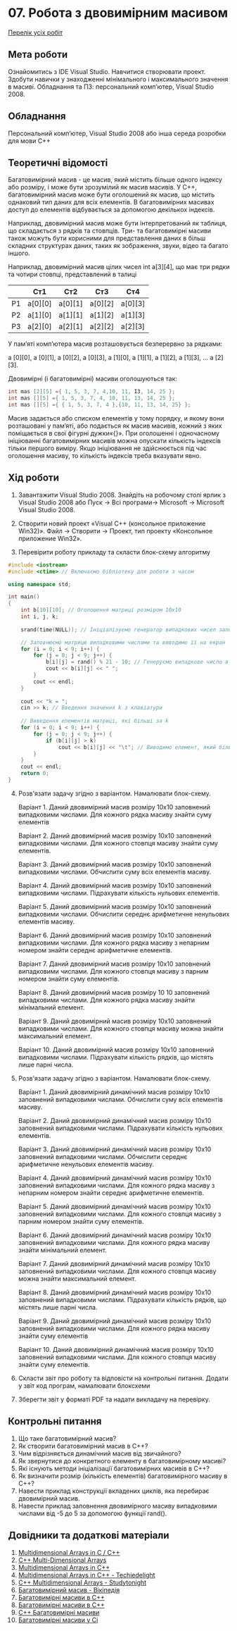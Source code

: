 # 07. Робота з двовимірним масивом

[Перелік усіх робіт](README.md)

## Мета роботи 

Ознайомитись з IDE Visual Studio. Навчитися створювати проект. Здобути навички у знаходженнi мінімального і максимального значення в масиві.
Обладнання та ПЗ: персональний комп’ютер, Visual Studio 2008.

## Обладнання

Персональний комп’ютер, Visual Studio 2008 або інша середа розробки для мови C++

## Теоретичні відомості

Багатовимірний масив - це масив, який містить більше одного індексу або розміру, і може бути зрозумілий як масив масивів. У C++, багатовимірний масив може бути оголошений як масив, що містить однаковий тип даних для всіх елементів. В багатовимірних масивах доступ до елементів відбувається за допомогою декількох індексів.

Наприклад, двовимірний масив може бути інтерпретований як таблиця, що складається з рядків та стовпців. Три- та багатовимірні масиви також можуть бути корисними для представлення даних в більш складних структурах даних, таких як зображення, звуки, відео та багато іншого.

Наприклад, двовимірний масив цілих чисел int а[3][4], що має три рядки та чотири стовпці, представлений в талиці

|     | Ст1     | Ст2     | Ст3     | Ст4     |
| --- | ------- | ------- | ------- | ------- |
| Р1  | а[0][0] | а[0][1] | а[0][2] | а[0][3] |
| Р2  | а[1][0] | а[1][1] | а[1][2] | а[1][3] |
| Р3  | а[2][0] | а[2][1] | а[2][2] | а[2][З] |

У пам’яті комп’ютера масив розташовується безперервно за рядками:

а [0][0], а [0][1], а [0][2], а [0][3], а [1][0], а [1][1], а [1][2], а [1][3], … а [2][3].

Двовимірні (і багатовимірні) масиви оголошуються так:

```cpp
int mas [2][5] ={ 1, 5, 3, 7, 4,10, 11, ІЗ, 14, 25 };
int mas [][5] ={ 1, 5, 3, 7, 4, 10, 11, 13, 14, 25 };
int mas [][5] ={ { 1, 5, 3, 7, 4 },{10, 11, 13, 14, 25} };
```

Масив задається або списком елементів у тому порядку, и якому вони розташовані у пам’яті, або подається як масив масивів, кожний з яких поміщається в свої фігурні дужки«{}». При оголошенні і одночасному ініціюванні багатовимірних масивів можна опускати кількість індексів тільки першого виміру. Якщо ініціювання не здійснюється під час оголошення масиву, то кількість індексів треба вказувати явно. 

## Хід роботи

1. Завантажити Visual Studio 2008. Знайдіть на робочому столі ярлик з Visual Studio 2008 або Пуск → Всі програми→ Microsoft → Microsoft Visual Studio 2008.

2. Створити новий проект «Visual C++ (консольное приложение Win32)». Файл → Cтворити → Проект, тип проекту «Консольное приложение Win32».

3. Перевірити роботу прикладу та скласти блок-схему алгоритму

```cpp
#include <iostream>
#include <ctime> // Включаємо бібліотеку для роботи з часом

using namespace std;

int main()
{
    int b[10][10]; // Оголошення матриці розміром 10x10
    int i, j, k;
    
    srand(time(NULL)); // Ініціалізуємо генератор випадкових чисел залежно від поточного часу

    // Заповнюємо матрицю випадковими числами та виводимо її на екран
    for (i = 0; i < 9; i++) {
        for (j = 0; j < 9; j++) {
            b[i][j] = rand() % 21 - 10; // Генеруємо випадкове число в діапазоні [-10, 10]
            cout << b[i][j] << " ";
        }
        cout << endl;
    }
    
    cout << "k = ";
    cin >> k; // Введення значення k з клавіатури
    
    // Виведення елементів матриці, які більші за k
    for (i = 0; i < 9; i++) {
        for (j = 0; j < 9; j++) {
            if (b[i][j] > k)
                cout << b[i][j] << "\t"; // Виводимо елемент, який більший за k
        }
    }
    cout << endl;
    return 0;
}
```

4. Розв'язати задачу згідно з варіантом. Намалювати блок-схему.
	
	Варіант 1. Даний двовимірний масив розміру 10x10 заповнений випадковими числами. Для кожного рядка масиву знайти суму елементів
	
	Варіант 2. Даний двовимірний масив розміру 10x10 заповнений випадковими числами. Для кожного стовпця масиву знайти суму елементів.
	
	Варіант 3. Даний двовимірний масив розміру 10x10 заповнений випадковими числами. Обчислити суму всіх елементів масиву.
	
	Варіант 4. Даний двовимірний масив розміру 10x10 заповнений випадковими числами. Підрахувати кількість нульових елементів.
	
	Варіант 5. Даний двовимірний масив розміру 10x10 заповнений випадковими числами. Обчислити середнє арифметичне ненульових елементів масиву.
	
	Варіант 6. Даний двовимірний масив розміру 10x10 заповнений випадковими числами. Для кожного рядка масиву з непарним номером знайти середнє арифметичне елементів.
	
	Варіант 7. Даний двовимірний масив розміру 10x10 заповнений випадковими числами. Для кожного стовпця масиву з парним номером знайти суму елементів.
	
	Варіант 8. Даний двовимірний масив розміру 10 10 заповнений випадковими числами. Для кожного рядка масиву знайти мінімальний елемент.
	
	Варіант 9. Даний двовимірний масив розміру 10x10 заповнений випадковими числами. Для кожного стовпця масиву можна знайти максимальний елемент.
	
	Варіант 10. Даний двовимірний масив розміру 10x10 заповнений випадковими числами. Підрахувати кількість рядків, що містять лише парні числа.
    
5. Розв'язати задачу згідно з варіантом. Намалювати блок-схему.
	
	Варіант 1. Даний двовимірний динамічний масив розміру 10x10 заповнений випадковими числами. Обчислити суму всіх елементів масиву.

	Варіант 2. Даний двовимірний динамічний масив розміру 10x10 заповнений випадковими числами. Підрахувати кількість нульових елементів.

	Варіант 3. Даний двовимірний динамічний масив розміру 10x10 заповнений випадковими числами. Обчислити середнє арифметичне ненульових елементів масиву.

	Варіант 4. Даний двовимірний динамічний масив розміру 10x10 заповнений випадковими числами. Для кожного рядка масиву з непарним номером знайти середнє арифметичне елементів.

	Варіант 5. Даний двовимірний динамічний масив розміру 10x10 заповнений випадковими числами. Для кожного стовпця масиву з парним номером знайти суму елементів.

	Варіант 6. Даний двовимірний динамічний масив розміру 10x10 заповнений випадковими числами. Для кожного рядка масиву знайти мінімальний елемент.

	Варіант 7. Даний двовимірний динамічний масив розміру 10x10 заповнений випадковими числами. Для кожного стовпця масиву можна знайти максимальний елемент.

	Варіант 8. Даний двовимірний динамічний масив розміру 10x10 заповнений випадковими числами. Підрахувати кількість рядків, що містять лише парні числа.

	Варіант 9. Даний двовимірний динамічний масив розміру 10x10 заповнений випадковими числами. Для кожного рядка масиву знайти суму елементів

	Варіант 10. Даний двовимірний динамічний масив розміру 10x10 заповнений випадковими числами. Для кожного стовпця масиву знайти суму елементів.

	
6. Скласти звіт про роботу та відповісти на контрольні питання. Додати у звіт код програм, намалювати блоксхеми
7. Зберегти звіт у форматі PDF та надати викладачу на перевірку.

## Контрольні питання

1. Що таке багатовимірний масив?
2. Як створити багатовимірний масив в C++?
3. Чим відрізняється динамічний масив від звичайного?
4. Як звернутися до конкретного елементу в багатовимірному масиві?
5. Які існують методи ініціалізації багатовимірних масивів в C++?
6. Як визначити розмір (кількість елементів) багатовимірного масиву в C++?
7. Навести приклад конструкції вкладених циклів, яка перебирає двовимірний масив.
8. Навести приклад заповнення двовимірного масиву випадковими числами від -5 до 5 за допомогою функції rand().

## Довідники та додаткові матеріали

1.  [Multidimensional Arrays in C / C++](https://www.geeksforgeeks.org/multidimensional-arrays-c-cpp/)
2.  [C++ Multi-Dimensional Arrays](https://www.tutorialspoint.com/cplusplus/cpp_multi_dimensional_arrays.htm)
3.  [Multidimensional Arrays in C++](https://www.programiz.com/cpp-programming/multidimensional-arrays)
4.  [Multidimensional Arrays in C++ - Techiedelight](https://www.techiedelight.com/multidimensional-arrays-cpp/)
5.  [C++ Multidimensional Arrays - Studytonight](https://www.studytonight.com/cpp/multi-dimensional-arrays.php)
6.  [Багатовимірний масив - Вікіпедія](https://uk.wikipedia.org/wiki/%D0%91%D0%B0%D0%B3%D0%B0%D1%82%D0%BE%D0%B2%D0%B8%D0%BC%D1%96%D1%80%D0%BD%D0%B8%D0%B9_%D0%BC%D0%B0%D1%81%D0%B8%D0%B2)
7.  [Багатовимірні масиви в C++](https://www.dmytro-pavlenko.com/multidimensional-arrays-cpp/)
8.  [Багатовимірні масиви в C++](https://cpp.com.ua/multidimensional_arrays.html)
9.  [C++ Багатовимірні масиви](http://cppstudio.com/post/4185/)
10. [Багатовимірні масиви у Сі](https://studway.com.ua/pz/99-informatika/19074-bagatovimirni-masivi-u-c)